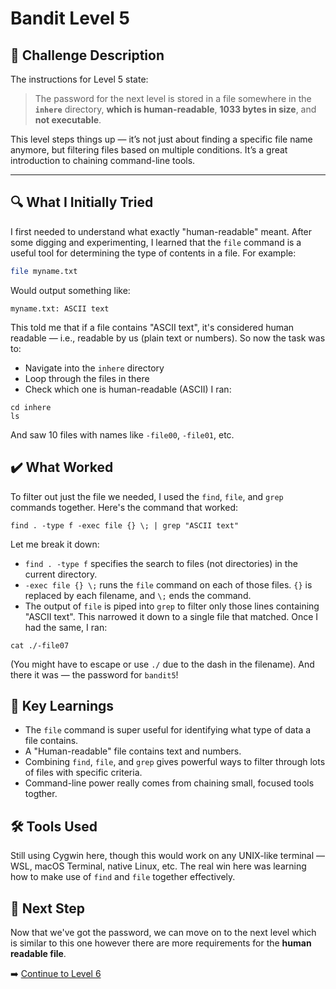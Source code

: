 # Bandit Level 5

## 📝 Challenge Description
The instructions for Level 5 state:

> The password for the next level is stored in a file somewhere in the **`inhere`** directory, **which is human-readable**, **1033 bytes in size**, and **not executable**.

This level steps things up — it’s not just about finding a specific file name anymore, but filtering files based on multiple conditions. It’s a great introduction to chaining command-line tools.

---

## 🔍 What I Initially Tried 
I first needed to understand what exactly "human-readable" meant. After some digging and experimenting, I learned that the `file` command is a useful tool for determining the type of contents in a file. For example:
```bash
file myname.txt
```
Would output something like:
```
myname.txt: ASCII text
```
This told me that if a file contains "ASCII text", it's considered human readable — i.e., readable by us (plain text or numbers).
So now the task was to:
- Navigate into the `inhere` directory
- Loop through the files in there
- Check which one is human-readable (ASCII)
I ran:
```
cd inhere
ls
```
And saw 10 files with names like `-file00`, `-file01`, etc.

## ✔️ What Worked
To filter out just the file we needed, I used the `find`, `file`, and `grep` commands together. 
Here's the command that worked:
```
find . -type f -exec file {} \; | grep "ASCII text"
```
Let me break it down:
- `find . -type f` specifies the search to files (not directories) in the current directory.
- `-exec file {} \;` runs the `file` command on each of those files. `{}` is replaced by each filename, and `\;` ends the command.
- The output of `file` is piped into `grep` to filter only those lines containing "ASCII text".
This narrowed it down to a single file that matched. Once I had the same, I ran:
```
cat ./-file07
```
(You might have to escape or use `./` due to the dash in the filename). 
And there it was — the password for `bandit5`!

## 🧠 Key Learnings
- The `file` command is super useful for identifying what type of data a file contains.
- A "Human-readable" file contains text and numbers. 
- Combining `find`, `file`, and `grep` gives powerful ways to filter through lots of files with specific criteria.
- Command-line power really comes from chaining small, focused tools togther.

## 🛠️ Tools Used 
Still using Cygwin here, though this would work on any UNIX-like terminal — WSL, macOS Terminal, native Linux, etc. The real win here was learning how to make use of `find` and `file` together effectively. 

## 🔐 Next Step
Now that we've got the password, we can move on to the next level which is similar to this one however there are more requirements for the **human readable file**. 

➡️ [Continue to Level 6](level6.md)
